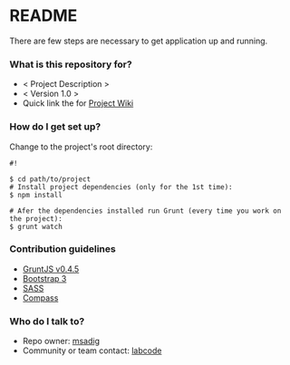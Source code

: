 # README #

There are few steps are necessary to get application up and running.

### What is this repository for? ###

* < Project Description >
* < Version 1.0 >
* Quick link the for [Project Wiki](https://bitbucket.org/msadig/.../wiki/browse/)

### How do I get set up? ###

Change to the project's root directory: 
```
#!

$ cd path/to/project
# Install project dependencies (only for the 1st time):
$ npm install

# Afer the dependencies installed run Grunt (every time you work on the project):
$ grunt watch

```




### Contribution guidelines ###

* [GruntJS v0.4.5](http://gruntjs.com/)
* [Bootstrap 3](http://getbootstrap.com/)
* [SASS](http://sass-lang.com/documentation/file.SASS_REFERENCE.html)
* [Compass](http://compass-style.org/)

### Who do I talk to? ###

* Repo owner: [msadig](https://bitbucket.org/msadig/)
* Community or team contact: [labcode](http://labrin.net)

